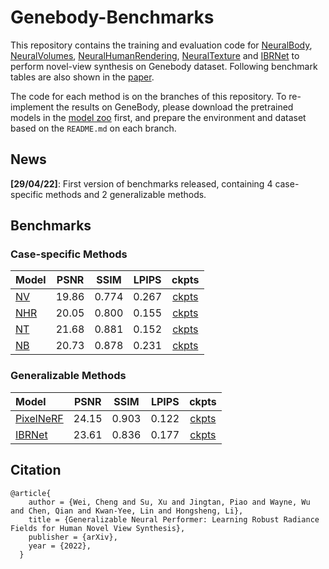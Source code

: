 # Genebody-Benchmarks
This repository contains the training and evaluation code for [NeuralBody](https://zju3dv.github.io/neuralbody/), [NeuralVolumes](https://stephenlombardi.github.io/projects/neuralvolumes/), [NeuralHumanRendering](https://wuminye.github.io/NHR/), [NeuralTexture](https://github.com/SSRSGJYD/NeuralTexture) and [IBRNet](https://ibrnet.github.io/) to perform novel-view synthesis on Genebody dataset. Following benchmark tables are also shown in the [paper](https://arxiv.org/pdf/2204.11798.pdf).

The code for each method is on the branches of this repository. To re-implement the results on GeneBody, please download the pretrained models in the [model zoo]() first, and prepare the environment and dataset based on the `README.md` on each branch.

## News
**[29/04/22]**: First version of benchmarks released, containing 4 case-specific methods and 2 generalizable methods.
## Benchmarks
### Case-specific Methods
| Model  | PSNR | SSIM |LPIPS| ckpts|
| :--- | :---------------:|:---------------:| :---------------:| :---------------:  |
| [NV](https://github.com/generalizable-neural-performer/genebody-benchmarks/tree/nv)| 19.86 |0.774 |  0.267 | [ckpts]()|
| [NHR](https://github.com/generalizable-neural-performer/genebody-benchmarks/tree/nhr)| 20.05  |0.800 |  0.155 | [ckpts]()|
| [NT](https://github.com/generalizable-neural-performer/genebody-benchmarks/tree/nt)| 21.68  |0.881 |   0.152 | [ckpts]()|
| [NB](https://github.com/generalizable-neural-performer/genebody-benchmarks/tree/nb)| 20.73  |0.878 |  0.231 | [ckpts]()|


### Generalizable Methods
| Model  | PSNR | SSIM |LPIPS| ckpts|
| :--- | :---------------:|:---------------:| :---------------:| :---------------:  |
| [PixelNeRF](https://github.com/generalizable-neural-performer/genebody-benchmarks/tree/main)| 24.15   |0.903 | 0.122 | [ckpts]()|
| [IBRNet](https://github.com/generalizable-neural-performer/genebody-benchmarks/tree/ibrnet)| 23.61    |0.836 |  0.177 | [ckpts]()|
## Citation
```
@article{
    author = {Wei, Cheng and Su, Xu and Jingtan, Piao and Wayne, Wu and Chen, Qian and Kwan-Yee, Lin and Hongsheng, Li},
    title = {Generalizable Neural Performer: Learning Robust Radiance Fields for Human Novel View Synthesis},
    publisher = {arXiv},
    year = {2022},
  }
```